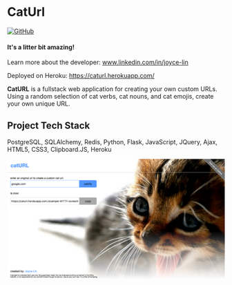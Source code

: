 # CatUrl #

[![GitHub](https://img.shields.io/github/license/loopDelicious/cat-url-mangler)](/LICENSE)

#### It's a litter bit amazing!

Learn more about the developer:  www.linkedin.com/in/joyce-lin

Deployed on Heroku:  https://caturl.herokuapp.com/

**CatURL** is a fullstack web application for creating your own custom URLs.  Using a random selection of cat verbs, cat nouns, and cat emojis, create your own unique URL.

## Project Tech Stack ##
PostgreSQL, SQLAlchemy, Redis, Python, Flask, JavaScript, JQuery, Ajax, HTML5, CSS3, Clipboard.JS, Heroku

![Homepage](https://github.com/loopDelicious/cat-url-mangler/blob/master/static/screenshot.png)

